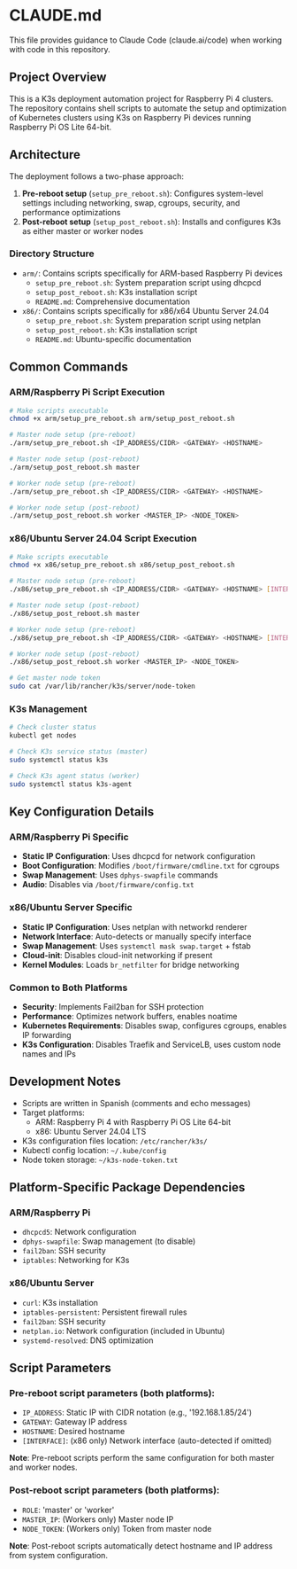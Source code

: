 # CLAUDE.md

This file provides guidance to Claude Code (claude.ai/code) when working with code in this repository.

## Project Overview

This is a K3s deployment automation project for Raspberry Pi 4 clusters. The repository contains shell scripts to automate the setup and optimization of Kubernetes clusters using K3s on Raspberry Pi devices running Raspberry Pi OS Lite 64-bit.

## Architecture

The deployment follows a two-phase approach:

1. **Pre-reboot setup** (`setup_pre_reboot.sh`): Configures system-level settings including networking, swap, cgroups, security, and performance optimizations
2. **Post-reboot setup** (`setup_post_reboot.sh`): Installs and configures K3s as either master or worker nodes

### Directory Structure

- `arm/`: Contains scripts specifically for ARM-based Raspberry Pi devices
  - `setup_pre_reboot.sh`: System preparation script using dhcpcd
  - `setup_post_reboot.sh`: K3s installation script
  - `README.md`: Comprehensive documentation
- `x86/`: Contains scripts specifically for x86/x64 Ubuntu Server 24.04
  - `setup_pre_reboot.sh`: System preparation script using netplan
  - `setup_post_reboot.sh`: K3s installation script
  - `README.md`: Ubuntu-specific documentation

## Common Commands

### ARM/Raspberry Pi Script Execution
```bash
# Make scripts executable
chmod +x arm/setup_pre_reboot.sh arm/setup_post_reboot.sh

# Master node setup (pre-reboot)
./arm/setup_pre_reboot.sh <IP_ADDRESS/CIDR> <GATEWAY> <HOSTNAME>

# Master node setup (post-reboot)
./arm/setup_post_reboot.sh master

# Worker node setup (pre-reboot)
./arm/setup_pre_reboot.sh <IP_ADDRESS/CIDR> <GATEWAY> <HOSTNAME>

# Worker node setup (post-reboot)
./arm/setup_post_reboot.sh worker <MASTER_IP> <NODE_TOKEN>
```

### x86/Ubuntu Server 24.04 Script Execution
```bash
# Make scripts executable
chmod +x x86/setup_pre_reboot.sh x86/setup_post_reboot.sh

# Master node setup (pre-reboot)
./x86/setup_pre_reboot.sh <IP_ADDRESS/CIDR> <GATEWAY> <HOSTNAME> [INTERFACE]

# Master node setup (post-reboot)
./x86/setup_post_reboot.sh master

# Worker node setup (pre-reboot)
./x86/setup_pre_reboot.sh <IP_ADDRESS/CIDR> <GATEWAY> <HOSTNAME> [INTERFACE]

# Worker node setup (post-reboot)
./x86/setup_post_reboot.sh worker <MASTER_IP> <NODE_TOKEN>

# Get master node token
sudo cat /var/lib/rancher/k3s/server/node-token
```

### K3s Management
```bash
# Check cluster status
kubectl get nodes

# Check K3s service status (master)
sudo systemctl status k3s

# Check K3s agent status (worker)
sudo systemctl status k3s-agent
```

## Key Configuration Details

### ARM/Raspberry Pi Specific
- **Static IP Configuration**: Uses dhcpcd for network configuration
- **Boot Configuration**: Modifies `/boot/firmware/cmdline.txt` for cgroups
- **Swap Management**: Uses `dphys-swapfile` commands
- **Audio**: Disables via `/boot/firmware/config.txt`

### x86/Ubuntu Server Specific
- **Static IP Configuration**: Uses netplan with networkd renderer
- **Network Interface**: Auto-detects or manually specify interface
- **Swap Management**: Uses `systemctl mask swap.target` + fstab
- **Cloud-init**: Disables cloud-init networking if present
- **Kernel Modules**: Loads `br_netfilter` for bridge networking

### Common to Both Platforms
- **Security**: Implements Fail2ban for SSH protection
- **Performance**: Optimizes network buffers, enables noatime
- **Kubernetes Requirements**: Disables swap, configures cgroups, enables IP forwarding
- **K3s Configuration**: Disables Traefik and ServiceLB, uses custom node names and IPs

## Development Notes

- Scripts are written in Spanish (comments and echo messages)
- Target platforms:
  - ARM: Raspberry Pi 4 with Raspberry Pi OS Lite 64-bit
  - x86: Ubuntu Server 24.04 LTS
- K3s configuration files location: `/etc/rancher/k3s/`
- Kubectl config location: `~/.kube/config`
- Node token storage: `~/k3s-node-token.txt`

## Platform-Specific Package Dependencies

### ARM/Raspberry Pi
- `dhcpcd5`: Network configuration
- `dphys-swapfile`: Swap management (to disable)
- `fail2ban`: SSH security
- `iptables`: Networking for K3s

### x86/Ubuntu Server
- `curl`: K3s installation
- `iptables-persistent`: Persistent firewall rules
- `fail2ban`: SSH security
- `netplan.io`: Network configuration (included in Ubuntu)
- `systemd-resolved`: DNS optimization

## Script Parameters

### Pre-reboot script parameters (both platforms):
- `IP_ADDRESS`: Static IP with CIDR notation (e.g., '192.168.1.85/24')
- `GATEWAY`: Gateway IP address
- `HOSTNAME`: Desired hostname
- `[INTERFACE]`: (x86 only) Network interface (auto-detected if omitted)

**Note**: Pre-reboot scripts perform the same configuration for both master and worker nodes.

### Post-reboot script parameters (both platforms):
- `ROLE`: 'master' or 'worker'
- `MASTER_IP`: (Workers only) Master node IP
- `NODE_TOKEN`: (Workers only) Token from master node

**Note**: Post-reboot scripts automatically detect hostname and IP address from system configuration.